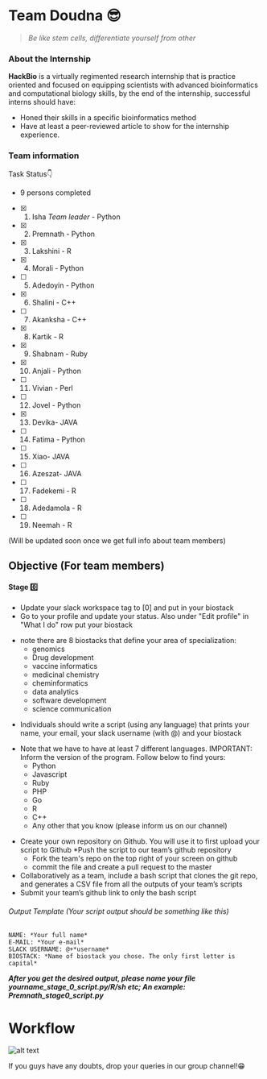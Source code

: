 # Team Doudna 😎
>*Be like stem cells, differentiate yourself from other*              
### About the Internship   
**HackBio** is a virtually regimented research internship that is practice oriented and focused on equipping scientists with advanced bioinformatics and computational biology skills, by the end of the internship, successful interns should have:
+ Honed their skills in a specific bioinformatics method
+ Have at least a peer-reviewed article to show for the internship experience.

### Team information
Task Status👇
 * 9 persons completed
- [x] 1. Isha *Team leader* - Python
- [x] 2. Premnath - Python
- [x] 3. Lakshini - R
- [x] 4. Morali - Python
- [ ] 5. Adedoyin - Python
- [x] 6. Shalini - C++
- [ ] 7. Akanksha - C++
- [X] 8. Kartik - R
- [x] 9. Shabnam - Ruby
- [x] 10. Anjali - Python
- [ ] 11. Vivian - Perl
- [ ] 12. Jovel - Python
- [x] 13. Devika- JAVA
- [ ] 14. Fatima - Python
- [ ] 15.  Xiao- JAVA
- [ ] 16. Azeszat- JAVA
- [ ] 17. Fadekemi - R
- [ ] 18. Adedamola - R
- [ ] 19. Neemah - R

(Will be updated soon once we get full info about team members)

## Objective (For team members)
#### Stage 0️⃣
+ Update your slack workspace tag to [0] and put in your biostack
+  Go to your profile and update your status. Also under "Edit profile" in "What I do" row put your biostack
 * note there are 8 biostacks that define your area of specialization: 
    * genomics
    * Drug development
    * vaccine informatics
    * medicinal chemistry
    * cheminformatics
    * data analytics
    * software development
    * science communication 

+  Individuals should write a script (using any language) that prints your name, your email, your slack username (with @) and your biostack  
  * Note that we have to have at least 7 different languages. IMPORTANT: Inform the version of the program. Follow below to find yours:
    * Python 
    * Javascript 
    * Ruby
    * PHP
    * Go
    * R
    * C++
    * Any other that you know (please inform us on our channel)

+ Create your own repository on Github. You will use it to first upload your script to Github
 *Push the script to our team’s github repository
  * Fork the team's repo on the top right of your screen on github
  * commit the file and create a pull request to the master
+ Collaboratively as a team, include a bash script that clones the git repo, and generates a CSV file from all the outputs of your team’s scripts
+ Submit your team’s github link to ​only​ the bash script

###### Output Template (Your script output should be something like this)
```
NAME: *Your full name*
E-MAIL: *Your e-mail* 
SLACK USERNAME: @+*username*
BIOSTACK: *Name of biostack you chose. The only first letter is capital* 
```
***After you get the desired output, please name your file yourname_stage_0_script.py/R/sh etc;
An example: Premnath_stage0_script.py***

# Workflow
![alt text](https://github.com/prembioinfo/Team-Doudna/blob/main/Instructions.png)

If you guys have any doubts, drop your queries in our group channel!😁
